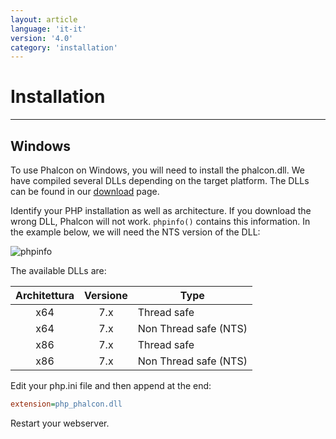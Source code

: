 ```yaml
---
layout: article
language: 'it-it'
version: '4.0'
category: 'installation'
---
```

# Installation

* * *

## Windows

To use Phalcon on Windows, you will need to install the phalcon.dll. We have compiled several DLLs depending on the target platform. The DLLs can be found in our [download]([download](https://phalconphp.com/en/download/windows)) page.

Identify your PHP installation as well as architecture. If you download the wrong DLL, Phalcon will not work. `phpinfo()` contains this information. In the example below, we will need the NTS version of the DLL:

![phpinfo](/assets/images/content/phpinfo-api.png)

The available DLLs are:

| Architettura | Versione | Type                  |
|:------------:|:--------:| --------------------- |
|     x64      |   7.x    | Thread safe           |
|     x64      |   7.x    | Non Thread safe (NTS) |
|     x86      |   7.x    | Thread safe           |
|     x86      |   7.x    | Non Thread safe (NTS) |

Edit your php.ini file and then append at the end:

```ini
extension=php_phalcon.dll
```

Restart your webserver.